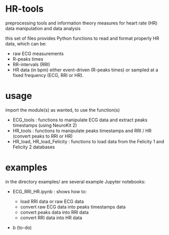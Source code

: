 # HR-tools
preprocessing tools and information theory measures for heart rate (HR) data manipulation and data analysis

this set of files provides Python functions to read and format properly HR data, which can be:
- raw ECG measurements
- R-peaks times
- RR-intervals (RRI)
- HR data (in bpm)
either event-driven (R-peaks times) or sampled at a fixed frequency (ECG, RRI or HR).

# usage
import the module(s) as wanted, to use the function(s) 

- ECG_tools : functions to manipulate ECG data and extract peaks timestamps (using NeuroKit 2)
- HR_tools  : functions to manipulate peaks timestamps and RRI / HR (convert peaks to RRI or HR)
- HR_load, HR_load_Felicity : functions to load data from the Felicity 1 and Felicity 2 databases

# examples

in the directory examples/ are several example Jupyter notebooks:

- ECG_RRI_HR.ipynb : shows how to:
  * load RRI data or raw ECG data
  * convert raw ECG data into peaks timestamps data
  * convert peaks data into RRI data
  * convert RRI data into HR data
    
- b (to-do)
